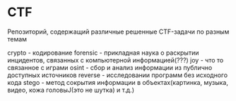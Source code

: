 # CTF
Репозиторий, содержащий различные решенные CTF-задачи по разным темам

crypto - кодирование
forensic - прикладная наука о раскрытии инцидентов, связанных с компьютерной информацией(???)
joy - что то связанное с играми
osint - сбор и анализ информации из публично доступных источников
reverse -  исследовании программ без исходного кода
stego - метод сокрытия информации в объектах(картинка, музыка, видео, кожа головыJ(это не шутка) и т.д.) 